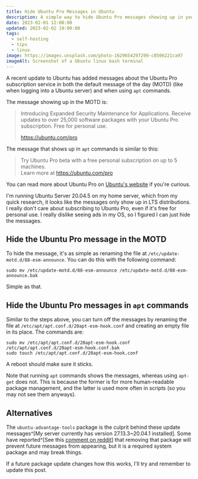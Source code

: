 ```yaml
---
title: Hide Ubuntu Pro Messages in Ubuntu
description: A simple way to hide Ubuntu Pro messages showing up in your Ubuntu system.
date: 2023-02-01 12:00:00
updated: 2023-02-02 19:00:00
tags:
  - self-hosting
  - tips
  - linux
image: https://images.unsplash.com/photo-1629654297299-c8506221ca97
imageAlt: Screenshot of a Ubuntu linux bash terminal
---
```


A recent update to Ubuntu has added messages about the Ubuntu Pro subscription service in both the default message of the day (MOTD) (like when logging into a Ubuntu server) and when using `apt` commands.

The message showing up in the MOTD is:

> Introducing Expanded Security Maintenance for Applications.
> Receive updates to over 25,000 software packages with your
> Ubuntu Pro subscription. Free for personal use.
>
> https://ubuntu.com/pro

The message that shows up in `apt` commands is similar to this:

> Try Ubuntu Pro beta with a free personal subscription on up to 5 machines.  
> Learn more at https://ubuntu.com/pro

You can read more about Ubuntu Pro on [Ubuntu's website](https://ubuntu.com/pro) if you're curious.

I'm running Ubuntu Server 20.04.5 on my home server, which from my quick research, it looks like the messages only show up in LTS distributions. I really don't care about subscribing to Ubuntu Pro, even if it's free for personal use. I really dislike seeing ads in my OS, so I figured I can just hide the messages.

## Hide the Ubuntu Pro message in the MOTD

To hide the message, it's as simple as renaming the file at `/etc/update-motd.d/88-esm-announce`. You can do this with the following command:

```
sudo mv /etc/update-motd.d/88-esm-announce /etc/update-motd.d/88-esm-announce.bak
```

Simple as that.

## Hide the Ubuntu Pro messages in `apt` commands

Similar to the steps above, you can turn off the messages by renaming the file at `/etc/apt/apt.conf.d/20apt-esm-hook.conf` and creating an empty file in its place. The commands are:

```
sudo mv /etc/apt/apt.conf.d/20apt-esm-hook.conf /etc/apt/apt.conf.d/20apt-esm-hook.conf.bak
sudo touch /etc/apt/apt.conf.d/20apt-esm-hook.conf
```

A reboot should make sure it sticks.

Note that running `apt` commands shows the messages, whereas using `apt-get` does not. This is because the former is for more human-readable package management, and the latter is used more often in scripts (so you may not see them anyways).

## Alternatives

The `ubuntu-advantage-tools` package is the culprit behind these update messages^[My server currently has version 27.13.3~20.04.1 installed]. Some have reported^[See this [comment on reddit](https://www.reddit.com/r/Ubuntu/comments/xxafiu/how_to_remove_advertisements_from_apt/iultkp5/)] that removing that package will prevent future messages from appearing, but it is a required system package and may break things.

If a future package update changes how this works, I'll try and remember to update this post.
